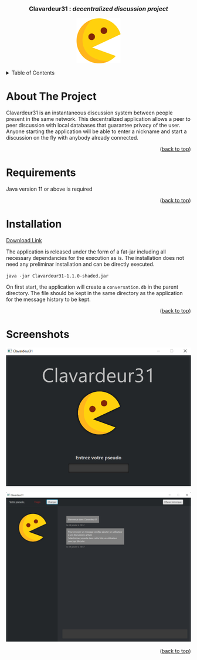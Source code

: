 <h3 align="center"><strong>Clavardeur31</strong> : <i>decentralized discussion project</i> </h3>

<p align="center">
  <img src="https://github.com/hmathieu-insat/Clavardeur31/blob/main/src/main/resources/com/insa/projet4a/img/logo.png" width="120"/>
</p>

<!-- TABLE OF CONTENTS -->
<details>
  <summary>Table of Contents</summary>
  <ul>
    <li><a href="#-about-the-project-">About The Project</a></li>
    <li><a href="#-requirements-">Requirements</a></li>
    <li><a href="#-installation-">Installation</a></li>
    <li><a href="#-screenshots-">Screenshots</a></li>
  </ul>``
</details>



<!-- ABOUT THE PROJECT -->
<h1> About The Project </h1> 

Clavardeur31 is an instantaneous discussion system between people present in the same network. This decentralized application allows a peer to peer discussion with local databases that guarantee privacy of the user. Anyone starting the application will be able to enter a nickname and start a discussion on the fly with anybody already connected.
<p align="right">(<a href="#top">back to top</a>)</p>

<!-- REQUIREMENTS -->
<h1> Requirements </h1>

Java version 11 or above is required

<p align="right">(<a href="#top">back to top</a>)</p>

<!-- HOW TO INSTALL -->
<h1> Installation </h1>

<a href="https://github.com/hmathieu-insat/Clavardeur31/releases/download/v1.1.0/Clavardeur31-1.1.0-shaded.jar">Download Link</a>

The application is released under the form of a fat-jar including all necessary dependancies for the execution as is. The installation does not need any preliminar installation and can be directly executed.

`java -jar Clavardeur31-1.1.0-shaded.jar`

On first start, the application will create a `conversation.db` in the parent directory. The file should be kept in the same directory as the application for the message history to be kept.

<p align="right">(<a href="#top">back to top</a>)</p>

<!-- Screenshots -->
<h1> Screenshots </h1>

![Application loading screen](https://github.com/hmathieu-insat/Clavardeur31/blob/main/Ressources/Screenshots/Screenshot%202022-01-24%20185709.png)

![Application Home screen](https://github.com/hmathieu-insat/Clavardeur31/blob/main/Ressources/Screenshots/Screenshot%202022-01-24%20185727.png)

<p align="right">(<a href="#top">back to top</a>)</p>
